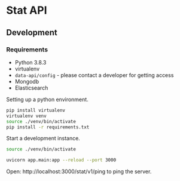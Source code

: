 # Stat API 

## Development
### Requirements
- Python 3.8.3
- virtualenv
- `data-api/config` - please contact a developer for getting access
- Mongodb
- Elasticsearch 

Setting up a python environment.

```bash
pip install virtualenv
virtualenv venv
source ./venv/bin/activate
pip install -r requirements.txt
```

Start a development instance.

```bash
source ./venv/bin/activate

uvicorn app.main:app --reload --port 3000
```

Open: http://localhost:3000/stat/v1/ping to ping the server.

